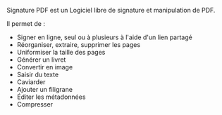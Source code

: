 Signature PDF est un Logiciel libre de signature et manipulation de PDF.

Il permet de : 
  - Signer en ligne, seul ou à plusieurs à l'aide d'un lien partagé
  - Réorganiser, extraire, supprimer les pages
  - Uniformiser la taille des pages
  - Générer un livret
  - Convertir en image
  - Saisir du texte
  - Caviarder
  - Ajouter un filigrane
  - Éditer les métadonnées
  - Compresser
